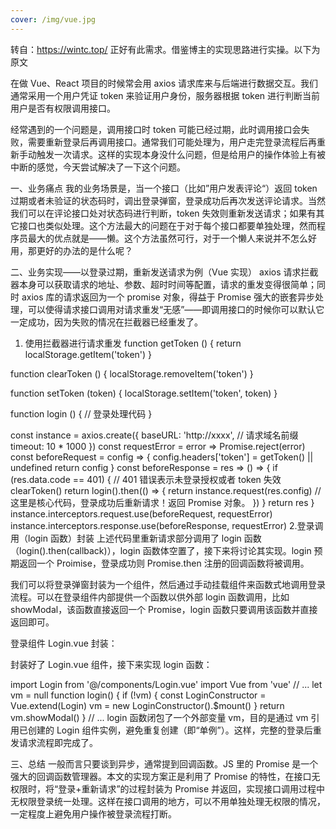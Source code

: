 ```yaml
---
cover: /img/vue.jpg
---
```


转自：https://wintc.top/   正好有此需求。借鉴博主的实现思路进行实操。以下为原文

在做 Vue、React 项目的时候常会用 axios 请求库来与后端进行数据交互。我们通常采用一个用户凭证 token 来验证用户身份，服务器根据 token 进行判断当前用户是否有权限调用接口。

经常遇到的一个问题是，调用接口时 token 可能已经过期，此时调用接口会失败，需要重新登录后再调用接口。通常我们可能处理为，用户走完登录流程后再重新手动触发一次请求。这样的实现本身没什么问题，但是给用户的操作体验上有被中断的感觉，今天尝试解决了一下这个问题。

一、业务痛点
我的业务场景是，当一个接口（比如”用户发表评论“）返回 token 过期或者未验证的状态码时，调出登录弹窗，登录成功后再次发送评论请求。当然我们可以在评论接口处对状态码进行判断，token 失效则重新发送请求；如果有其它接口也类似处理。这个方法最大的问题在于对于每个接口都要单独处理，然而程序员最大的优点就是——懒。这个方法虽然可行，对于一个懒人来说并不怎么好用，那更好的办法的是什么呢？

二、业务实现——以登录过期，重新发送请求为例（Vue 实现）
axios 请求拦截器本身可以获取请求的地址、参数、超时时间等配置，请求的重发变得很简单；同时 axios 库的请求返回为一个 promise 对象，得益于 Promise 强大的嵌套异步处理，可以使得请求接口调用对请求重发“无感”——即调用接口的时候你可以默认它一定成功，因为失败的情况在拦截器已经重发了。

1. 使用拦截器进行请求重发
   function getToken () {
   return localStorage.getItem('token')
   }

function clearToken () {
localStorage.removeItem('token')
}

function setToken (token) {
localStorage.setItem('token', token)
}

function login () {
// 登录处理代码
}

const instance = axios.create({
baseURL: 'http://xxxx', // 请求域名前缀
timeout: 10 \* 1000
})
const requestError = error => Promise.reject(error)
const beforeRequest = config => {
config.headers['token'] = getToken() || undefined
return config
}
const beforeResponse = res => () => {
if (res.data.code == 401) { // 401 错误表示未登录授权或者 token 失效
clearToken()
return login().then(() => {
return instance.request(res.config) // 这里是核心代码，登录成功后重新请求！返回 Promise 对象。
})
}
return res
}
instance.interceptors.request.use(beforeRequest, requestError)
instance.interceptors.response.use(beforeResponse, requestError) 2.登录调用（login 函数）封装
上述代码里重新请求部分调用了 login 函数（login().then(callback)），login 函数体空置了，接下来将讨论其实现。login 预期返回一个 Proimise，登录成功则 Promise.then 注册的回调函数将被调用。

我们可以将登录弹窗封装为一个组件，然后通过手动挂载组件来函数式地调用登录流程。可以在登录组件内部提供一个函数以供外部 login 函数调用，比如 showModal，该函数直接返回一个 Promise，login 函数只要调用该函数并直接返回即可。

登录组件 Login.vue 封装：

<template>
  <div v-show="show">
      <!-- 登录框 -->
  </div>
</template>

<script>
export default {
  data () {
    return {
      username: '',
      password: '',
      resolve: null,
      reject: null,
      show: false
    }
  },
  methods: {
    showModal () {
      return new Promise((resolve, rejcet) => {
        this.show = true
        this.resolve = resolve
        this.reject = reject
      })
    },
    hideModal () {
      this.show = false
      this.reject = null
      this.resolve = null
      this.username = ''
      this.password = ''
    },
    success () {
      this.hideModal()
      this.resolve && this.resolve()
    },
    fail () {
      this.hideModal()
      this.reject && this.reject()
    }
  }
}
</script>

封装好了 Login.vue 组件，接下来实现 login 函数：

import Login from '@/components/Login.vue'
import Vue from 'vue'
// ...
let vm = null
function login() {
if (!vm) {
const LoginConstructor = Vue.extend(Login)
vm = new LoginConstructor().$mount()
}
return vm.showModal()
}
// ...
login 函数闭包了一个外部变量 vm，目的是通过 vm 引用已创建的 Login 组件实例，避免重复创建（即“单例”）。这样，完整的登录后重发请求流程即完成了。

三、总结
一般而言只要谈到异步，通常提到回调函数。JS 里的 Promise 是一个强大的回调函数管理器。本文的实现方案正是利用了 Promise 的特性，在接口无权限时，将“登录+重新请求”的过程封装为 Promise 并返回，实现接口调用过程中无权限登录统一处理。这样在接口调用的地方，可以不用单独处理无权限的情况，一定程度上避免用户操作被登录流程打断。
